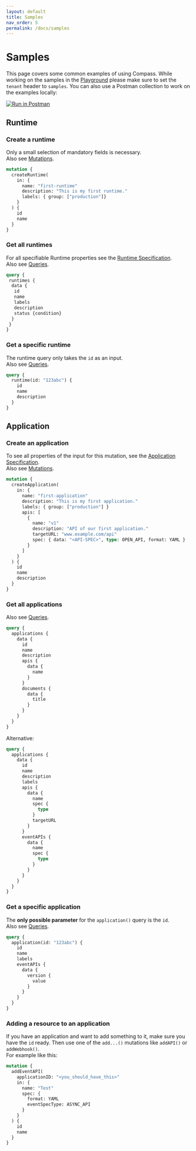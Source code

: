 ```yaml
---
layout: default
title: Samples
nav_order: 5
permalink: /docs/samples
---
```


# Samples

This page covers some common examples of using Compass. While working on the samples in the [Playground](https://director.compass.cluster.extend.cx.cloud.sap) please make sure to set the `tenant` header to `samples`. You can also use a Postman collection to work on the examples locally:  

[![Run in Postman](https://run.pstmn.io/button.svg)](https://app.getpostman.com/run-collection/8605900361a34a6f4100)

## Runtime

### Create a runtime

Only a small selection of mandatory fields is necessary.  
Also see [Mutations](/assets/graphql-doc/mutation.doc.html).

```graphql
mutation {
  createRuntime(
    in: { 
      name: "first-runtime"
      description: "This is my first runtime."
      labels: { group: ["production"]}
    }
  ) {
    id
    name
  }
}
```

### Get all runtimes

For all specifiable Runtime properties see the [Runtime Specification](/assets/graphql-doc/runtime.doc.html).  
Also see [Queries](/assets/graphql-doc/query.doc.html).

```graphql
query {
 runtimes {
  data {
   id
   name
   labels
   description
   status {condition}
  }
 }
}
```

### Get a specific runtime

The runtime query only takes the `id` as an input.  
Also see [Queries](/assets/graphql-doc/query.doc.html).

```graphql
query {
  runtime(id: "123abc") {
    id
    name
    description
  }
}
```

## Application

### Create an application

To see all properties of the input for this mutation, see the [Application Specification](/assets/graphql-doc/applicationinput.doc.html).  
Also see [Mutations](/assets/graphql-doc/mutation.doc.html).

```graphql
mutation {
  createApplication(
    in: {
      name: "first-application"
      description: "This is my first application."
      labels: { group: ["production"] }
      apis: [
        {
          name: "v1"
          description: "API of our first application."
          targetURL: "www.example.com/api"
          spec: { data: "<API-SPEC>", type: OPEN_API, format: YAML }
        }
      ]
    }
  ) {
    id
    name
    description
  }
}
```

### Get all applications

Also see [Queries](/assets/graphql-doc/query.doc.html).

```graphql
query {
  applications {
    data {
      id
      name
      description
      apis {
        data {
          name
        }
      }
      documents {
        data {
          title
        }
      }
    }
  }
}
```

Alternative:

```graphql
query {
  applications {
    data {
      id
      name
      description
      labels
      apis {
        data {
          name
          spec {
            type
          }
          targetURL
        }
      }
      eventAPIs {
        data {
          name
          spec {
            type
          }
        }
      }
    }
  }
}
```

### Get a specific application

The **only possible parameter** for the `application()` query is the `id`.  
Also see [Queries](/assets/graphql-doc/query.doc.html).

```graphql
query {
  application(id: "123abc") {
    id
    name
    labels
    eventAPIs {
      data {
        version {
          value
        }
      }
    }
  }
}
```

### Adding a resource to an application

If you have an application and want to add something to it, make sure you have the `id` ready. Then use one of the `add...()` mutations like `addAPI()` or `addWebhook()`.  
For example like this:  

```graphql
mutation {
  addEventAPI(
    applicationID: "<you_should_have_this>"
    in: { 
      name: "Test"
      spec: { 
        format: YAML
        eventSpecType: ASYNC_API 
      }
    }
  ) {
    id
    name
  }
}
```